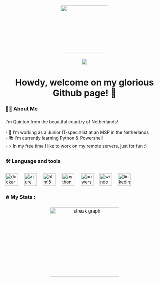 <div align="center">
  <img height="150" src="https://media1.giphy.com/media/v1.Y2lkPTc5MGI3NjExemVhYThtZzl0bm5hcnF2Mm02NTB3cnBuYzkzcHQxOXFmaGJwMGxvMiZlcD12MV9pbnRlcm5hbF9naWZfYnlfaWQmY3Q9Zw/9C1nyePnovqlpEYFMD/giphy.gif"  />
</div>

###

###

<div align="center">
  <img src="https://visitor-badge.laobi.icu/badge?page_id=Fifthside.Fifthside&"  />
</div>

###

<h1 align="center">Howdy, welcome on my glorious Github page! 👋</h1>

###

<h3 align="left">👩‍💻  About Me</h3>

###

<p align="left">I'm Quinton from the beuatiful country of Netherlands!<br><br>- 🔭 I’m working as a Junior IT-specialist at an MSP in the Netherlands<br>- 📚 I'm currently learning Python & Powershell<br>- ⚡ In my free time I like to work on my remote servers, just for fun :)</p>

###

<h3 align="left">🛠 Language and tools</h3>

###

<div align="left">
  <img src="https://cdn.jsdelivr.net/gh/devicons/devicon/icons/docker/docker-plain-wordmark.svg" height="40" alt="docker logo"  />
  <img width="12" />
  <img src="https://cdn.jsdelivr.net/gh/devicons/devicon/icons/azure/azure-original.svg" height="40" alt="azure logo"  />
  <img width="12" />
  <img src="https://cdn.jsdelivr.net/gh/devicons/devicon/icons/html5/html5-original.svg" height="40" alt="html5 logo"  />
  <img width="12" />
  <img src="https://cdn.jsdelivr.net/gh/devicons/devicon/icons/python/python-original.svg" height="40" alt="python logo"  />
  <img width="12" />
  <img src="https://skillicons.dev/icons?i=powershell" height="40" alt="powershell logo"  />
  <img width="12" />
  <img src="https://cdn.jsdelivr.net/gh/devicons/devicon/icons/windows8/windows8-original.svg" height="40" alt="windows8 logo"  />
  <img width="12" />
  <img src="https://cdn.jsdelivr.net/gh/devicons/devicon/icons/linkedin/linkedin-original.svg" height="40" alt="linkedin logo"  />
</div>

###

<h3 align="left">🔥   My Stats :</h3>

###

<div align="center">
  <img src="https://streak-stats.demolab.com?user=Fifthside&locale=en&mode=daily&theme=dark&hide_border=false&border_radius=5&order=3" height="220" alt="streak graph"  />
</div>
